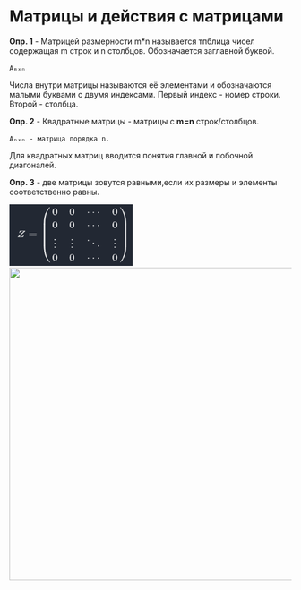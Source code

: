 # Матрицы и действия с матрицами

**Опр. 1** - Матрицей размерности m*n называется тпблица чисел содержащая m строк и n столбцов.
Обозначается заглавной буквой. 

    Aₘₓₙ

Числа внутри матрицы называются её элементами и обозначаются малыми буквами с двумя индексами.
Первый индекс - номер строки. Второй - столбца.

**Опр. 2** - Квадратные матрицы - матрицы с **m=n** строк/столбцов. 

    Aₙₓₙ - матрица порядка n.

Для квадратных матриц вводится понятия главной и побочной диагоналей.

**Опр. 3** - две матрицы зовутся равными,если их размеры и элементы соответственно равны.

<img src="https://github.com/wiered/cons/blob/main/algem/imgs/zero_matr.png?raw=true" width="220" height="110">

<img src="https://d138zd1ktt9iqe.cloudfront.net/media/seo_landing_files/definition-and-formula-of-a-diagonal-matrix-1628749102.png" width="695" height="559">

